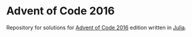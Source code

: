 # Advent of Code 2016
Repository for solutions for [Advent of Code 2016][aoc] edition written in [Julia][julia].

[aoc]:http://adventofcode.com/2016
[julia]:http://julialang.org/

